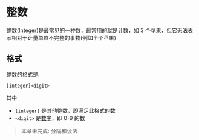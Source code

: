 # 整数

整数(Integer)是最常见的一种数，最常用的就是计数，如 3 个苹果，但它无法表示相对于计量单位不完整的事物(例如半个苹果)

## 格式

整数的格式是:
```
[integer]<digit>
```
其中
- `[integer]` 是其他整数，即满足此格式的数
- `<digit>` 是[数字](../数概念.md)，即 0-9 的数

> 本章未完成: 分隔和读法